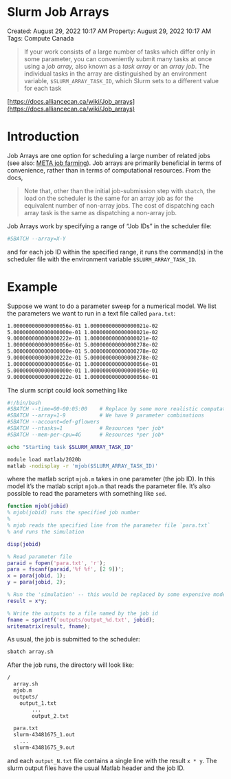 # Slurm Job Arrays

Created: August 29, 2022 10:17 AM
Property: August 29, 2022 10:17 AM
Tags: Compute Canada

> If your work consists of a large number of tasks which differ only in some parameter, you can conveniently submit many tasks at once using a *job array,* also known as a *task array*
 or an *array job*. The individual tasks in the array are distinguished by an environment variable, `$SLURM_ARRAY_TASK_ID`, which Slurm sets to a different value for each task
> 

[https://docs.alliancecan.ca/wiki/Job_arrays](https://docs.alliancecan.ca/wiki/Job_arrays)

# Introduction

Job Arrays are one option for scheduling a large number of related jobs (see also: [META job farming](https://www.notion.so/META-job-farming-51beb32b276a4d2f809807ec05401eb9)). Job arrays are primarily beneficial in terms of convenience, rather than in terms of computational resources. From the docs,

> Note that, other than the initial job-submission step with `sbatch`, the load on the scheduler is the same for an array job as for the equivalent number of non-array jobs. The cost of dispatching each array task is the same as dispatching a non-array job.
> 

Job Arrays work by specifying a range of “Job IDs” in the scheduler file:

```bash
#SBATCH --array=X-Y
```

and for each job ID within the specified range, it runs the command(s) in the scheduler file with the environment variable `$SLURM_ARRAY_TASK_ID`.

# Example

Suppose we want to do a parameter sweep for a numerical model. We list the parameters we want to run in a text file called `para.txt`:

```markdown
1.000000000000000056e-01 1.000000000000000021e-02
5.000000000000000000e-01 1.000000000000000021e-02
9.000000000000000222e-01 1.000000000000000021e-02
1.000000000000000056e-01 5.000000000000000278e-02
5.000000000000000000e-01 5.000000000000000278e-02
9.000000000000000222e-01 5.000000000000000278e-02
1.000000000000000056e-01 1.000000000000000056e-01
5.000000000000000000e-01 1.000000000000000056e-01
9.000000000000000222e-01 1.000000000000000056e-01
```

The slurm script could look something like

```bash
#!/bin/bash
#SBATCH --time=00-00:05:00    # Replace by some more realistic computation time
#SBATCH --array=1-9           # We have 9 parameter combinations
#SBATCH --account=def-gflowers
#SBATCH --ntasks=1            # Resources *per job*
#SBATCH --mem-per-cpu=4G      # Resources *per job*

echo "Starting task $SLURM_ARRAY_TASK_ID"

module load matlab/2020b
matlab -nodisplay -r 'mjob($SLURM_ARRAY_TASK_ID)'
```

where the matlab script `mjob.m` takes in one parameter (the job ID). In this model it’s the matlab script `mjob.m` that reads the parameter file. It’s also possible to read the parameters with something like `sed`.

```matlab
function mjob(jobid)
% mjob(jobid) runs the specified job number
% 
% mjob reads the specified line from the parameter file `para.txt`
% and runs the simulation

disp(jobid)

% Read parameter file
paraid = fopen('para.txt', 'r');
para = fscanf(paraid,'%f %f', [2 9])';
x = para(jobid, 1);
y = para(jobid, 2);

% Run the 'simulation' -- this would be replaced by some expensive model
result = x*y;

% Write the outputs to a file named by the job id
fname = sprintf('outputs/output_%d.txt', jobid);
writematrix(result, fname);
```

As usual, the job is submitted to the scheduler:

```bash
sbatch array.sh
```

After the job runs, the directory will look like:

```html
/
  array.sh
  mjob.m
  outputs/
    output_1.txt
		...
		output_2.txt

  para.txt
  slurm-43481675_1.out
	...
  slurm-43481675_9.out
```

and each `output_N.txt` file contains a single line with the result `x * y`. The slurm output files have the usual Matlab header and the job ID.
